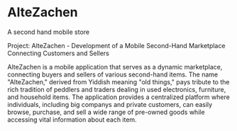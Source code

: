# AlteZachen

A second hand mobile store

Project: AlteZachen - Development of a Mobile Second-Hand Marketplace Connecting Customers and Sellers

AlteZachen is a mobile application that serves as a dynamic marketplace, connecting buyers and sellers of various second-hand items. The name "AlteZachen," derived from Yiddish meaning "old things," pays tribute to the rich tradition of peddlers and traders dealing in used electronics, furniture, and household items. The application provides a centralized platform where individuals, including big companys and private customers, can easily browse, purchase, and sell a wide range of pre-owned goods while accessing vital information about each item.
